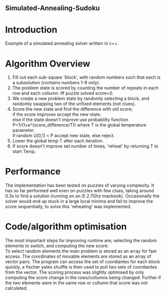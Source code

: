 ## Simulated-Annealing-Sudoku

# Introduction
Example of a simulated annealing solver written in c++. 

# Algorithm Overview

1) Fill out each sub-square 'block', with random numbers such that each is a subsolution (contains numbers 1-9 only).  
2) The problem state is scored by counting the number of repeats in each row and each collumn: iff puzzle solved score=0.  
3) We create a new problem state by randomly selecting a block, and randomly swapping two of the unfixed elements (not clues).   
4) Score the new state and find the difference with old score;  
        if the score improves accept the new state.  
        else if the state doesn't improve use probablilty function P=1/(1+e^(score_difference/T)) where T is the global temperature parameter.  
                if random U[0,1] < P accept new state, else reject.  
5) Lower the global temp T after each iteration.  
6) If score doesn't improve set number of times, 'reheat' by returning T to start Temp.  

# Performance
The implementation has been tested on puzzles of varying complexity. It has so far performed well even on puzzles with few clues, taking around 0.3s to find a solution (running on an i5 2.7Ghz macbook). Occasionally the solver would end up stuck in a large local minima and fail to improve the score sequentially, to solve this 'reheating' was implemented.

# Code/algorithm optimisation 
The most important steps for improving runtime are; selecting the random elements to switch, and computing the new score:  
To select random elements the main problem is stored as an array for fast access. The coordinates of movable elements are stored as an array of vector pairs. The program can access the set of coordiantes for each block quickly, a fischer yates shuffle is then used to pull two sets of coordiantes from the vector.
The scoring process was slightly optimised by only computing the score change in the rows/collumns being changed. Further if the two elements were in the same row or collumn that score was not calculated.
